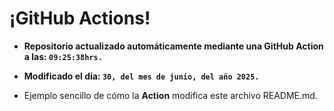 # ¡GitHub Actions!
* **Repositorio actualizado automáticamente mediante una GitHub Action a las: `09:25:38hrs.`**
* **Modificado el día: `30, del mes de junio, del año 2025.`**

* Ejemplo sencillo de cómo la **Action** modifica este archivo README.md.
